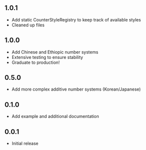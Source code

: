 ## 1.0.1

* Add static CounterStyleRegistry to keep track of available styles
* Cleaned up files

## 1.0.0

* Add Chinese and Ethiopic number systems
* Extensive testing to ensure stability
* Graduate to production!

## 0.5.0

* Add more complex additive number systems (Korean/Japanese)

## 0.1.0

* Add example and additional documentation

## 0.0.1

* Initial release
